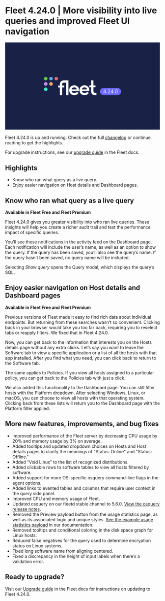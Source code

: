 # Fleet 4.24.0 | More visibility into live queries and improved Fleet UI navigation

![Fleet 4.24.0](../website/assets/images/articles/fleet-4.24.0-cover-3200x1800.jpg)

Fleet 4.24.0 is up and running. Check out the full [changelog](https://github.com/fleetdm/fleet/releases/tag/fleet-v4.24.0) or continue reading to get the highlights.

For upgrade instructions, see our [upgrade guide](https://fleetdm.com/docs/deploying/upgrading-fleet) in the Fleet docs.

## Highlights
- Know who ran what query as a live query.
- Enjoy easier navigation on Host details and Dashboard pages.

## Know who ran what query as a live query
**Available in Fleet Free and Fleet Premium**

Fleet 4.24.0 gives you greater visibility into who ran live queries. These insights will help you create a richer audit trail and test the performance impact of specific queries.

You’ll see these notifications in the activity feed on the Dashboard page. Each notification will include the user’s name, as well as an option to show the query. If the query has been saved, you’ll also see the query’s name. If the query hasn’t been saved, no query name will be included.

Selecting *Show query* opens the Query modal, which displays the query’s SQL.

## Enjoy easier navigation on Host details and Dashboard pages
**Available in Fleet Free and Fleet Premium**

Previous versions of Fleet made it easy to find rich data about individual endpoints. But returning from these searches wasn’t so convenient. Clicking back in your browser would take you too far back, requiring you to reselect tabs or reapply filters. We fixed that in Fleet 4.24.0.

Now, you can get back to the information that interests you on the Hosts details page without any extra clicks. Let’s say you want to leave the Software tab to view a specific application or a list of all the hosts with that app installed. After you find what you need, you can click back to return to the Software tab.

The same applies to Policies. If you view all hosts assigned to a particular policy, you can get back to the Policies tab with just a click.

We also added this functionality to the Dashboard page. You can still filter hosts with the Platform dropdown. After selecting Windows, Linux, or macOS, you can choose to view all hosts with that operating system. Clicking back from these lists will return you to the Dashboard page with the Platform filter applied.

## More new features, improvements, and bug fixes
- Improved performance of the Fleet server by decreasing CPU usage by 20% and memory usage by 3% on average.
- Added tooltips and updated dropdown choices on Hosts and Host details pages to clarify the meanings of "Status: Online" and "Status: Offline."
- Added “Void Linux” to the list of recognized distributions.
- Added clickable rows to software tables to view all hosts filtered by software.
- Added support for more OS-specific osquery command-line flags in the agent options.
- Added links to evented tables and columns that require user context in the query side panel.
- Improved CPU and memory usage of Fleet.
- Updated osquery on our fleetd stable channel to 5.6.0. [View the osquery release notes](https://github.com/osquery/osquery/releases).
- Removed the Preview payload button from the usage statistics page, as well as its associated logic and unique styles. [See the example usage statistics payload](https://fleetdm.com/docs/using-fleet/usage-statistics#what-is-included-in-usage-statistics-in-fleet) in our documentation.
- Removed tooltips and conditional coloring in the disk space graph for Linux hosts.
- Reduced false negatives for the query used to determine encryption status on Linux systems.
- Fixed long software name from aligning centered.
- Fixed a discrepancy in the height of input labels when there’s a validation error.

## Ready to upgrade?
Visit our [Upgrade guide](https://fleetdm.com/docs/deploying/upgrading-fleet) in the Fleet docs for instructions on updating to Fleet 4.24.0.

<meta name="category" value="releases">
<meta name="authorFullName" value="Noah Talerman">
<meta name="authorGitHubUsername" value="noahtalerman">
<meta name="publishedOn" value="2022-12-02">
<meta name="articleTitle" value="Fleet 4.24.0 | More visibility into live queries and improved Fleet UI navigation">
<meta name="articleImageUrl" value="../website/assets/images/articles/fleet-4.24.0-cover-3200x1800.jpg">
